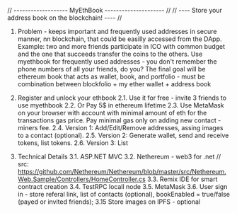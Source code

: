 // -------------------   MyEthBook  --------------------- //
// ---- Store your address book on the blockchain!  ---- //

1. Problem - keeps important and frequently used addresses in secure manner, nn blockchain, that could be easilly accessed from the DApp. Example: two and more friends participate in ICO with common budget and the one that succeeds transfer the coins to the others. Use myethbook for frequently used addresses - you don't remember the phone numbers of all your friends, do you? The final goal will be ethereum book that acts as wallet, book, and portfolio - must be combination between blockfolio + my ether wallet + address book

2. Register and unlock your ethbook
2.1. Use it for free - invite 3 friends to use myethbook
2.2. Or Pay 5$ in ethereum lifetime
2.3. Use MetaMask on your browser with account with minimal amount of eth for the transactions gas price. Pay minimal gas only on adding new contact - miners fee.
2.4. Version 1: Add/Edit/Remove addresses, assing images to a contact (optional).
2.5. Version 2: Generate wallet, send and receive tokens, list tokens.
2.6. Version 3: List

3. Technical Details
3.1. ASP.NET MVC
3.2. Nethereum - web3 for .net // src: https://github.com/Nethereum/Nethereum/blob/master/src/Nethereum.Web.Sample/Controllers/HomeController.cs
3.3. Remix IDE for smart contract creation
3.4. TestRPC locall node
3.5. MetaMask
3.6. User sign in - store referal link, list of contacts (optional), bookEnabled = true/false (payed or invited friends);
3.15 Store images on IPFS - optional